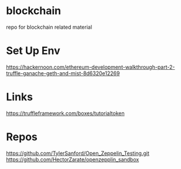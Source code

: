 # blockchain
repo for blockchain related material


# Set Up Env

https://hackernoon.com/ethereum-development-walkthrough-part-2-truffle-ganache-geth-and-mist-8d6320e12269
# Links

https://truffleframework.com/boxes/tutorialtoken

# Repos

https://github.com/TylerSanford/Open_Zeppelin_Testing.git
https://github.com/HectorZarate/openzepplin_sandbox
